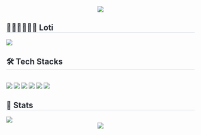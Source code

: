 <div align= "center">
    <!-- header -->
    <img src="https://capsule-render.vercel.app/api?type=waving&color=0:98a1e7,100:dbe6ff&height=180&text=Loti%20:%20IT%20service%20for%20Law&animation=twinkling&fontColor=ffffff&fontSize=50&fontAlignY=35"/>
</div>
    <!-- info -->
<div style="text-align: left;"> 
    <h2 style="border-bottom: 1px solid #d8dee4; color: #282d33;"> 🧑🏻‍⚖️🧑🏻‍💻 Loti </h2>  
    <div style="font-weight: 700; font-size: 15px; text-align: left; color: #282d33;"> <img src="https://readme-typing-svg.demolab.com?font=Fira+Code&weight=100&duration=3000&pause=5000&color=3387F7&center=true&vCenter=true&multiline=true&repeat=true&width=800&lines=We+make+it+easy+for+you+to+focus+on+development%F0%9F%94%A5"/>
    </div> 
</div>
    <!-- tech stacks -->
<div style="text-align: left;">
    <h2 style="border-bottom: 1px solid #d8dee4; color: #282d33;"> 🛠️ Tech Stacks </h2> <br> 
    <div style="margin: ; text-align: left; text-align: left;">
        <!-- Python -->
        <img src="https://img.shields.io/badge/Python-3776AB?style=flat&logo=Python&logoColor=white">
        <!-- Java -->
        <img src="https://img.shields.io/badge/Java-007396?style=flat&logo=Java&logoColor=white">
        <!-- Spring Boot -->
        <img src="https://img.shields.io/badge/SpringBoot-6DB33F?style=flat&logo=SpringBoot&logoColor=white">
        <!-- React -->
        <img src="https://img.shields.io/badge/React-61DAFB?style=flat&logo=React&logoColor=white">
        <!-- MySQL -->
        <img src="https://img.shields.io/badge/MySQL-4479A1?style=flat&logo=MySQL&logoColor=white">
        <!-- Github -->
        <img src="https://img.shields.io/badge/Github-181717?style=flat&logo=Github&logoColor=white">
    </div>
</div>
    <!-- stats -->
<div style="text-align: left;"> 
    <h2 style="border-bottom: 1px solid #d8dee4; color: #282d33;"> 🏅 Stats </h2>
    <div style="text-align: left;"> <img src="https://github-readme-stats.vercel.app/api?username=w8jinify&bg_color=60,c3b8ea,e6d9ec&title_color=ffffff&text_color=ffffff"/>
 </div> 
    <!-- footer -->
 <div align= "center">
    <img src="https://capsule-render.vercel.app/api?section=footer&height=150&type=waving&color=0:98a1e7,100:dbe6ff&animation=blink"/>
</div>
